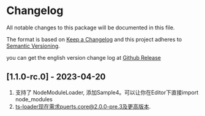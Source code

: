 # Changelog
All notable changes to this package will be documented in this file.

The format is based on [Keep a Changelog](http://keepachangelog.com/en/1.0.0/)
and this project adheres to [Semantic Versioning](http://semver.org/spec/v2.0.0.html).

you can get the english version change log at [Github Release](https://github.com/Tencent/puerts/releases)

## [1.1.0-rc.0] - 2023-04-20
1. 支持了 NodeModuleLoader, 添加Sample4。可以让你在Editor下直接import node_modules
2. ts-loader现在需求puerts.core@2.0.0-pre.3及更高版本.